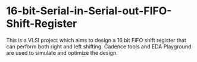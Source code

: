 # 16-bit-Serial-in-Serial-out-FIFO-Shift-Register
This is a VLSI project which aims to design a 16 bit FIFO shift register that can perform both right and left shifting. Cadence tools and EDA Playground are used to simulate and optimize the design.
